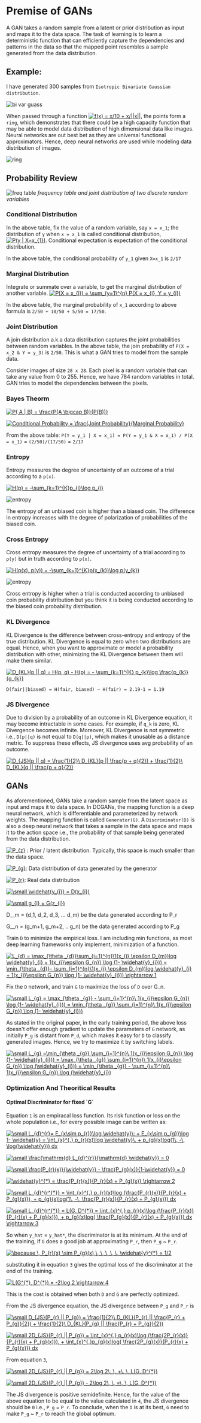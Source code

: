 Premise of GANs
===

A GAN takes a random sample from a latent or prior distribution as input and maps it to the data space. The task of learning is to learn a deterministic function that can efficiently capture the dependencies and patterns in the data so that the mapped point resembles a sample generated from the data distribution. 

Example:
---

I have generated 300 samples from `Isotropic Bivariate Gaussian distribution`. 

![bi var guass](Images/bi_var_guassian.png)

When passed through a function <a href="https://www.codecogs.com/eqnedit.php?latex=f(x)&space;=&space;x/10&space;&plus;&space;x/||x||" target="_blank"><img src="https://latex.codecogs.com/svg.latex?f(x)&space;=&space;x/10&space;&plus;&space;x/||x||" title="f(x) = x/10 + x/||x||" /></a>, the points form a `ring`, which demonstrates that there could be a high capacity function that may be able to model data distribution of high dimensional data like images. Neural networks are out best bet as they are universal functional approximators. Hence, deep neural networks are used while modeling data distribution of images. 

![ring](Images/Ring_formation.png)

Probability Review
---

![freq table](Images/frequency_table.png)
*frequency table and joint distribution of two discrete random variables*

<h3>Conditional Distribution</h3> 

In the above table, fix the value of a random variable, say `x = x_1`; the distribution of `y` when `x = x_1` is called conditional distribution, <a href="https://www.codecogs.com/eqnedit.php?latex=P(y&space;|&space;X=x_{1})" target="_blank"><img src="https://latex.codecogs.com/svg.latex?P(y&space;|&space;X=x_{1})" title="P(y | X=x_{1})" /></a>. Conditional expectation is expectation of the conditional distribution. 

In the above table, the conditional probability of `y_1` given `X=x_1` is `2/17`

<h3>Marginal Distribution</h3>

Integrate or summate over a variable, to get the marginal distribution of another variable. 
<a href="https://www.codecogs.com/eqnedit.php?latex=P(X&space;=&space;x_{i})&space;=&space;\sum_{y=1}^{n}&space;P(X&space;=&space;x_{i},&space;Y&space;=&space;y_{i})" target="_blank"><img src="https://latex.codecogs.com/svg.latex?P(X&space;=&space;x_{i})&space;=&space;\sum_{y=1}^{n}&space;P(X&space;=&space;x_{i},&space;Y&space;=&space;y_{i})" title="P(X = x_{i}) = \sum_{y=1}^{n} P(X = x_{i}, Y = y_{i})" /></a>

In the above table, the marginal probability of `x_1` according to above formula is `2/50 + 10/50 + 5/50 = 17/50`. 

<h3>Joint Distribution</h3>

A join distribution a.k.a data distribution captures the joint probabilities between random variables. In the above table, the join probability of `P(X = x_2 & Y = y_3)` is `2/50`. This is what a GAN tries to model from the sample data. 

Consider images of size `28 x 28`. Each pixel is a random variable that can take any value from 0 to 255. Hence, we have 784 random variables in total. GAN tries to model the dependencies between the pixels. 

<h3>Bayes Theorm</h3>

<a href="https://www.codecogs.com/eqnedit.php?latex=P(&space;A&space;|&space;B)&space;=&space;\frac{P(A&space;\bigcap&space;B)}{P(B))}" target="_blank"><img src="https://latex.codecogs.com/svg.latex?P(&space;A&space;|&space;B)&space;=&space;\frac{P(A&space;\bigcap&space;B)}{P(B))}" title="P( A | B) = \frac{P(A \bigcap B)}{P(B))}" /></a>

<a href="https://www.codecogs.com/eqnedit.php?latex=Conditional&space;Probability&space;=&space;\frac{Joint&space;Probability}{Marginal&space;Probability}" target="_blank"><img src="https://latex.codecogs.com/svg.latex?Conditional&space;Probability&space;=&space;\frac{Joint&space;Probability}{Marginal&space;Probability}" title="Conditional Probability = \frac{Joint Probability}{Marginal Probability}" /></a>

From the above table: `P(Y = y_1 | X = x_1) = P(Y = y_1 & X = x_1) / P(X = x_1)` = `(2/50)/(17/50)` = `2/17`

<h3>Entropy</h3>

Entropy measures the degree of uncertainty of an outcome of a trial according to a `p(x)`. 

<a href="https://www.codecogs.com/eqnedit.php?latex=H(p)&space;=&space;-\sum_{k=1}^{K}p_{i}\log&space;p_{i}" target="_blank"><img src="https://latex.codecogs.com/svg.latex?H(p)&space;=&space;-\sum_{k=1}^{K}p_{k}\log&space;p_{k}" title="H(p) = -\sum_{k=1}^{K}p_{i}\log p_{i}" /></a>

![entropy](Images/entropy.png)

 
The entropy of an unbiased coin is higher than a biased coin. The difference in entropy increases with the degree of polarization of probabilities of the biased coin.

<h3>Cross Entropy</h3>

Cross entropy measures the degree of uncertainty of a trial according to `p(y)` but in truth according to `p(x)`.

<a href="https://www.codecogs.com/eqnedit.php?latex=H(p(x),&space;p(y))&space;=&space;-\sum_{k=1}^{K}p(x_{k})\log&space;p(y_{k})" target="_blank"><img src="https://latex.codecogs.com/svg.latex?H(p(x),&space;p(y))&space;=&space;-\sum_{k=1}^{K}p(x_{k})\log&space;p(y_{k})" title="H(p(x), p(y)) = -\sum_{k=1}^{K}p(x_{k})\log p(y_{k})" /></a>

![entropy](Images/cross_entropy.png)

Cross entropy is higher when a trial is conducted according to unbiased coin probability distribution but you think it is being conducted according to the biased coin probability distribution. 

<h3>KL Divergence</h3>

KL Divergence is the difference between cross-entropy and entropy of the true distribution. KL Divergence is equal to zero when two distributions are equal. Hence, when you want to approximate or model a probability distribution with other, minimizing the KL Divergence between them will make them similar.

<a href="https://www.codecogs.com/eqnedit.php?latex=D_{KL}(p&space;||&space;q)&space;=&space;H(p,&space;q)&space;-&space;H(p)&space;=&space;-&space;\sum_{k=1}^{K}&space;p_{k}\log&space;\frac{p_{k}}{q_{k}}" target="_blank"><img src="https://latex.codecogs.com/svg.latex?D_{KL}(p&space;||&space;q)&space;=&space;H(p,&space;q)&space;-&space;H(p)&space;=&space;-&space;\sum_{k=1}^{K}&space;p_{k}\log&space;\frac{p_{k}}{q_{k}}" title="D_{KL}(p || q) = H(p, q) - H(p) = - \sum_{k=1}^{K} p_{k}\log \frac{p_{k}}{q_{k}}" /></a>

`D(fair||biased) = H(fair, biased) – H(fair) = 2.19-1 = 1.19`

<h3>JS Divergence</h3>

Due to division by a probability of an outcome in KL Divergence equation, it may become intractable in some cases. For example, if `q_k` is zero, KL Divergence becomes infinite. Moreover, KL Divergence is not symmetric i.e., `D(p||q)` is not equal to `D(q||p)`, which makes it unusable as a distance metric. To suppress these effects, JS divergence uses avg probability of an outcome.

<a href="https://www.codecogs.com/eqnedit.php?latex=D_{JS}(p&space;||&space;q)&space;=&space;\frac{1}{2}\&space;D_{KL}(p&space;||&space;\frac{p&space;&plus;&space;q}{2})&space;&plus;&space;\frac{1}{2}\&space;D_{KL}(q&space;||&space;\frac{p&space;&plus;&space;q}{2})" target="_blank"><img src="https://latex.codecogs.com/svg.latex?D_{JS}(p&space;||&space;q)&space;=&space;\frac{1}{2}\&space;D_{KL}(p&space;||&space;\frac{p&space;&plus;&space;q}{2})&space;&plus;&space;\frac{1}{2}\&space;D_{KL}(q&space;||&space;\frac{p&space;&plus;&space;q}{2})" title="D_{JS}(p || q) = \frac{1}{2}\ D_{KL}(p || \frac{p + q}{2}) + \frac{1}{2}\ D_{KL}(q || \frac{p + q}{2})" /></a>

GANs
----

As aforementioned, GANs take a random sample from the latent space as input and maps it to data space. In DCGANs, the mapping function is a deep neural network, which is differentiable and parameterized by network weights. The mapping function is called `Generator(G)`. A `Discriminator(D)` is also a deep neural network that takes a sample in the data space and maps it to the action space i.e., the probability of that sample being generated from the data distribution. 

<a href="https://www.codecogs.com/eqnedit.php?latex=P_{z}" target="_blank"><img src="https://latex.codecogs.com/svg.latex?P_{z}" title="P_{z}" /></a> :  Prior / latent distribution. Typically, this space is much smaller than the data space.

<a href="https://www.codecogs.com/eqnedit.php?latex=P_{g}" target="_blank"><img src="https://latex.codecogs.com/svg.latex?P_{g}" title="P_{g}" /></a>: Data distribution of data generated by the generator

<a href="https://www.codecogs.com/eqnedit.php?latex=P_{r}" target="_blank"><img src="https://latex.codecogs.com/svg.latex?P_{r}" title="P_{r}" /></a>: Real data distribution

<a href="https://www.codecogs.com/eqnedit.php?latex=\inline&space;\small&space;\widehat{y_{i}}&space;=&space;D(x_{i})" target="_blank"><img src="https://latex.codecogs.com/svg.latex?\inline&space;\small&space;\widehat{y_{i}}&space;=&space;D(x_{i})" title="\small \widehat{y_{i}} = D(x_{i})" /></a>

<a href="https://www.codecogs.com/eqnedit.php?latex=\inline&space;\small&space;g_{i}&space;=&space;G(z_{i})" target="_blank"><img src="https://latex.codecogs.com/svg.latex?\inline&space;\small&space;g_{i}&space;=&space;G(z_{i})" title="\small g_{i} = G(z_{i})" /></a>

D__m = (d_1, d_2, d_3, ... d_m) be the data generated according to P_r

G__n = (g_m+1, g_m+2, .. g_n) be the data generated according to P_g


Train `D` to minimize the empirical loss. I am including min functions, as most deep learning frameworks only implement, minimization of a function.

<a href="https://www.codecogs.com/eqnedit.php?latex=\inline&space;L_{d}&space;=&space;\max_{\theta&space;_{d}}\sum_{i=1}^{n}\1(x_{i}&space;\epsilon&space;D_{m})log&space;\widehat{y}_{i}&space;&plus;&space;1(x_{i}\epsilon&space;G_{n})&space;\log&space;(1-&space;\widehat{y}_{i}))&space;=&space;\min_{\theta&space;_{d}}-&space;\sum_{i=1}^{n}\1(x_{i}&space;\epsilon&space;D_{m})log&space;\widehat{y}_{i}&space;&plus;&space;1(x_{i}\epsilon&space;G_{n})&space;\log&space;(1-&space;\widehat{y}_{i}))&space;\rightarrow&space;1" target="_blank"><img src="https://latex.codecogs.com/gif.latex?\inline&space;L_{d}&space;=&space;\max_{\theta&space;_{d}}\sum_{i=1}^{n}\1(x_{i}&space;\epsilon&space;D_{m})log&space;\widehat{y}_{i}&space;&plus;&space;1(x_{i}\epsilon&space;G_{n})&space;\log&space;(1-&space;\widehat{y}_{i}))&space;=&space;\min_{\theta&space;_{d}}-&space;\sum_{i=1}^{n}\1(x_{i}&space;\epsilon&space;D_{m})log&space;\widehat{y}_{i}&space;&plus;&space;1(x_{i}\epsilon&space;G_{n})&space;\log&space;(1-&space;\widehat{y}_{i}))&space;\rightarrow&space;1" title="L_{d} = \max_{\theta _{d}}\sum_{i=1}^{n}\1(x_{i} \epsilon D_{m})log \widehat{y}_{i} + 1(x_{i}\epsilon G_{n}) \log (1- \widehat{y}_{i})) = \min_{\theta _{d}}- \sum_{i=1}^{n}\1(x_{i} \epsilon D_{m})log \widehat{y}_{i} + 1(x_{i}\epsilon G_{n}) \log (1- \widehat{y}_{i})) \rightarrow 1" /></a>

Fix the `D` network, and train `G` to maximize the loss of `D` over G_n. 

<a href="https://www.codecogs.com/eqnedit.php?latex=\inline&space;\fn_cm&space;\small&space;L_{g}&space;=&space;\max_{\theta&space;_{g}}&space;-&space;\sum_{i=1}^{n}\&space;1(x_{i}\epsilon&space;G_{n})&space;\log&space;(1-&space;\widehat{y}_{i}))&space;=&space;\min_{\theta&space;_{g}}&space;\sum_{i=1}^{n}\&space;1(x_{i}\epsilon&space;G_{n})&space;\log&space;(1-&space;\widehat{y}_{i}))" target="_blank"><img src="https://latex.codecogs.com/svg.latex?\inline&space;\fn_cm&space;\small&space;L_{g}&space;=&space;\max_{\theta&space;_{g}}&space;-&space;\sum_{i=1}^{n}\&space;1(x_{i}\epsilon&space;G_{n})&space;\log&space;(1-&space;\widehat{y}_{i}))&space;=&space;\min_{\theta&space;_{g}}&space;\sum_{i=1}^{n}\&space;1(x_{i}\epsilon&space;G_{n})&space;\log&space;(1-&space;\widehat{y}_{i}))" title="\small L_{g} = \max_{\theta _{g}} - \sum_{i=1}^{n}\ 1(x_{i}\epsilon G_{n}) \log (1- \widehat{y}_{i})) = \min_{\theta _{g}} \sum_{i=1}^{n}\ 1(x_{i}\epsilon G_{n}) \log (1- \widehat{y}_{i}))" /></a>

As stated in the original paper, in the early training period, the above loss doesn't offer enough gradient to update the parameters of `G` network, as initially `P_g` is distant from `P_d`, which makes it easy for `D` to classify generated images. Hence, we try to maximize it by switching labels.

<a href="https://www.codecogs.com/eqnedit.php?latex=\inline&space;\fn_cm&space;\small&space;L_{g}&space;=\min_{\theta&space;_{g}}&space;\sum_{i=1}^{n}\&space;1(x_{i}\epsilon&space;G_{n})&space;\log&space;(1-&space;\widehat{y}_{i}))&space;=&space;\max_{\theta&space;_{g}}&space;\sum_{i=1}^{n}\&space;1(x_{i}\epsilon&space;G_{n})&space;\log&space;(\widehat{y}_{i}))&space;=&space;\min_{\theta&space;_{g}}&space;-&space;\sum_{i=1}^{n}\&space;1(x_{i}\epsilon&space;G_{n})&space;\log&space;(\widehat{y}_{i})" target="_blank"><img src="https://latex.codecogs.com/svg.latex?\inline&space;\fn_cm&space;\small&space;L_{g}&space;=\min_{\theta&space;_{g}}&space;\sum_{i=1}^{n}\&space;1(x_{i}\epsilon&space;G_{n})&space;\log&space;(1-&space;\widehat{y}_{i}))&space;=&space;\max_{\theta&space;_{g}}&space;\sum_{i=1}^{n}\&space;1(x_{i}\epsilon&space;G_{n})&space;\log&space;(\widehat{y}_{i}))&space;=&space;\min_{\theta&space;_{g}}&space;-&space;\sum_{i=1}^{n}\&space;1(x_{i}\epsilon&space;G_{n})&space;\log&space;(\widehat{y}_{i})" title="\small L_{g} =\min_{\theta _{g}} \sum_{i=1}^{n}\ 1(x_{i}\epsilon G_{n}) \log (1- \widehat{y}_{i})) = \max_{\theta _{g}} \sum_{i=1}^{n}\ 1(x_{i}\epsilon G_{n}) \log (\widehat{y}_{i})) = \min_{\theta _{g}} - \sum_{i=1}^{n}\ 1(x_{i}\epsilon G_{n}) \log (\widehat{y}_{i})" /></a>



<h3> Optimization And Theoritical Results</h3>

<h4> Optimal Discriminator for fixed `G` </h4>

Equation `1` is an empiracal loss function. Its risk function or loss on the whole population i.e., for every possible image can be written as: 

<a href="https://www.codecogs.com/eqnedit.php?latex=\inline&space;\small&space;L_{d}^{r}=&space;E_{x\sim&space;p_{r}}\log&space;\widehat{y}\:&space;&plus;&space;E_{x\sim&space;p_{g}}\log&space;1-&space;\widehat{y}&space;=&space;\int_{x}^{.}&space;p_{r}(x)\log&space;\widehat{y}\,&space;&plus;&space;p_{g}(x)log(1\,&space;-\,&space;\log(\widehat{y}))&space;dx" target="_blank"><img src="https://latex.codecogs.com/gif.latex?\inline&space;\small&space;L_{d}^{r}=&space;E_{x\sim&space;p_{r}}\log&space;\widehat{y}\:&space;&plus;&space;E_{x\sim&space;p_{g}}\log&space;1-&space;\widehat{y}&space;=&space;\int_{x}^{.}&space;p_{r}(x)\log&space;\widehat{y}\,&space;&plus;&space;p_{g}(x)log(1\,&space;-\,&space;\log(\widehat{y}))&space;dx" title="\small L_{d}^{r}= E_{x\sim p_{r}}\log \widehat{y}\: + E_{x\sim p_{g}}\log 1- \widehat{y} = \int_{x}^{.} p_{r}(x)\log \widehat{y}\, + p_{g}(x)log(1\, -\, \log(\widehat{y})) dx" /></a>

<a href="https://www.codecogs.com/eqnedit.php?latex=\inline&space;\small&space;\frac{\mathrm{d}&space;L_{d}^{r}}{\mathrm{d}&space;\widehat{y}}&space;=&space;0" target="_blank"><img src="https://latex.codecogs.com/svg.latex?\inline&space;\small&space;\frac{\mathrm{d}&space;L_{d}^{r}}{\mathrm{d}&space;\widehat{y}}&space;=&space;0" title="\small \frac{\mathrm{d} L_{d}^{r}}{\mathrm{d} \widehat{y}} = 0" /></a>

<a href="https://www.codecogs.com/eqnedit.php?latex=\inline&space;\small&space;\frac{P_{r}(x)}{\widehat{y}}&space;-&space;\frac{P_{g}(x)}{1-\widehat{y}}&space;=&space;0" target="_blank"><img src="https://latex.codecogs.com/svg.latex?\inline&space;\small&space;\frac{P_{r}(x)}{\widehat{y}}&space;-&space;\frac{P_{g}(x)}{1-\widehat{y}}&space;=&space;0" title="\small \frac{P_{r}(x)}{\widehat{y}} - \frac{P_{g}(x)}{1-\widehat{y}} = 0" /></a>

<a href="https://www.codecogs.com/eqnedit.php?latex=\inline&space;\widehat{y}^{*}&space;=&space;\frac{P_{r}(x)}{P_{r}(x)&space;&plus;&space;P_{g}(x)}&space;\rightarrow&space;2" target="_blank"><img src="https://latex.codecogs.com/gif.latex?\inline&space;\widehat{y}^{*}&space;=&space;\frac{P_{r}(x)}{P_{r}(x)&space;&plus;&space;P_{g}(x)}&space;\rightarrow&space;2" title="\widehat{y}^{*} = \frac{P_{r}(x)}{P_{r}(x) + P_{g}(x)} \rightarrow 2" /></a>

<a href="https://www.codecogs.com/eqnedit.php?latex=\inline&space;\small&space;L_{d}^{r^{*}}&space;=&space;\int_{x}^{.}&space;p_{r}(x)\log&space;(\frac{P_{r}(x)}{P_{r}(x)&space;&plus;&space;P_{g}(x)}),&space;&plus;&space;p_{g}(x)log(1\,&space;-\,&space;\frac{P_{r}(x)}{P_{r}(x)&space;&plus;&space;P_{g}(x)})&space;dx" target="_blank"><img src="https://latex.codecogs.com/gif.latex?\inline&space;\small&space;L_{d}^{r^{*}}&space;=&space;\int_{x}^{.}&space;p_{r}(x)\log&space;(\frac{P_{r}(x)}{P_{r}(x)&space;&plus;&space;P_{g}(x)}),&space;&plus;&space;p_{g}(x)log(1\,&space;-\,&space;\frac{P_{r}(x)}{P_{r}(x)&space;&plus;&space;P_{g}(x)})&space;dx" title="\small L_{d}^{r^{*}} = \int_{x}^{.} p_{r}(x)\log (\frac{P_{r}(x)}{P_{r}(x) + P_{g}(x)}), + p_{g}(x)log(1\, -\, \frac{P_{r}(x)}{P_{r}(x) + P_{g}(x)}) dx" /></a>

<a href="https://www.codecogs.com/eqnedit.php?latex=\inline&space;\small&space;L_{d}^{r^{*}}&space;=&space;L(G,&space;D^{*})&space;=&space;\int_{x}^{.}&space;p_{r}(x)\log&space;(\frac{P_{r}(x)}{P_{r}(x)&space;&plus;&space;P_{g}(x)}),&space;&plus;&space;p_{g}(x)log(&space;\frac{P_{g}(x)}{P_{r}(x)&space;&plus;&space;P_{g}(x)})&space;dx&space;\rightarrow&space;3" target="_blank"><img src="https://latex.codecogs.com/gif.latex?\inline&space;\small&space;L_{d}^{r^{*}}&space;=&space;L(G,&space;D^{*})&space;=&space;\int_{x}^{.}&space;p_{r}(x)\log&space;(\frac{P_{r}(x)}{P_{r}(x)&space;&plus;&space;P_{g}(x)}),&space;&plus;&space;p_{g}(x)log(&space;\frac{P_{g}(x)}{P_{r}(x)&space;&plus;&space;P_{g}(x)})&space;dx&space;\rightarrow&space;3" title="\small L_{d}^{r^{*}} = L(G, D^{*}) = \int_{x}^{.} p_{r}(x)\log (\frac{P_{r}(x)}{P_{r}(x) + P_{g}(x)}), + p_{g}(x)log( \frac{P_{g}(x)}{P_{r}(x) + P_{g}(x)}) dx \rightarrow 3" /></a>

So when `y_hat` = `y_hat*`, the discriminator is at its minimum. At the end of the training, if `G` does a good job at approximating `P_r`, then `P_g` ~ `P_r`. 

<a href="https://www.codecogs.com/eqnedit.php?latex=\inline&space;\because&space;\,&space;P_{r}(x)&space;\sim&space;P_{g}(x),\,&space;\,&space;\,&space;\,&space;\,&space;\widehat{y}^{*}&space;=&space;1/2" target="_blank"><img src="https://latex.codecogs.com/gif.latex?\inline&space;\because&space;\,&space;P_{r}(x)&space;\sim&space;P_{g}(x),\,&space;\,&space;\,&space;\,&space;\,&space;\widehat{y}^{*}&space;=&space;1/2" title="\because \, P_{r}(x) \sim P_{g}(x),\, \, \, \, \, \widehat{y}^{*} = 1/2" /></a>

substituting it in equation `3` gives the optimal loss of the discriminator at the end of the training.

<a href="https://www.codecogs.com/eqnedit.php?latex=L(G^{*},&space;D^{*})&space;=&space;-2\log&space;2&space;\rightarrow&space;4" target="_blank"><img src="https://latex.codecogs.com/gif.latex?L(G^{*},&space;D^{*})&space;=&space;-2\log&space;2&space;\rightarrow&space;4" title="L(G^{*}, D^{*}) = -2\log 2 \rightarrow 4" /></a>

This is the cost is obtained when both `D` and `G` are perfectly optimized.

From the JS divergence equation, the JS divergence between `P_g` and `P_r` is

<a href="https://www.codecogs.com/eqnedit.php?latex=\inline&space;\small&space;D_{JS}(P_{r}&space;||&space;P_{g})&space;=&space;\frac{1}{2}\&space;D_{KL}(P_{r}&space;||&space;\frac{P_{r}&space;&plus;&space;P_{g}}{2})&space;&plus;&space;\frac{1}{2}\&space;D_{KL}(P_{g}&space;||&space;\frac{P_{r}&space;&plus;&space;P_{g}}{2})" target="_blank"><img src="https://latex.codecogs.com/gif.latex?\inline&space;\small&space;D_{JS}(P_{r}&space;||&space;P_{g})&space;=&space;\frac{1}{2}\&space;D_{KL}(P_{r}&space;||&space;\frac{P_{r}&space;&plus;&space;P_{g}}{2})&space;&plus;&space;\frac{1}{2}\&space;D_{KL}(P_{g}&space;||&space;\frac{P_{r}&space;&plus;&space;P_{g}}{2})" title="\small D_{JS}(P_{r} || P_{g}) = \frac{1}{2}\ D_{KL}(P_{r} || \frac{P_{r} + P_{g}}{2}) + \frac{1}{2}\ D_{KL}(P_{g} || \frac{P_{r} + P_{g}}{2})" /></a>

<a href="https://www.codecogs.com/eqnedit.php?latex=\inline&space;\small&space;2D_{JS}(P_{r}&space;||&space;P_{g})&space;=&space;\int_{x}^{.}&space;p_{r}(x)\log&space;(\frac{2P_{r}(x)}{P_{r}(x)&space;&plus;&space;P_{g}(x)}),&space;&plus;&space;\int_{x}^{.}p_{g}(x)log(&space;\frac{2P_{g}(x)}{P_{r}(x)&space;&plus;&space;P_{g}(x)})&space;dx" target="_blank"><img src="https://latex.codecogs.com/gif.latex?\inline&space;\small&space;2D_{JS}(P_{r}&space;||&space;P_{g})&space;=&space;\int_{x}^{.}&space;p_{r}(x)\log&space;(\frac{2P_{r}(x)}{P_{r}(x)&space;&plus;&space;P_{g}(x)}),&space;&plus;&space;\int_{x}^{.}p_{g}(x)log(&space;\frac{2P_{g}(x)}{P_{r}(x)&space;&plus;&space;P_{g}(x)})&space;dx" title="\small 2D_{JS}(P_{r} || P_{g}) = \int_{x}^{.} p_{r}(x)\log (\frac{2P_{r}(x)}{P_{r}(x) + P_{g}(x)}), + \int_{x}^{.}p_{g}(x)log( \frac{2P_{g}(x)}{P_{r}(x) + P_{g}(x)}) dx" /></a>

From equation `3`,

<a href="https://www.codecogs.com/eqnedit.php?latex=\inline&space;\small&space;2D_{JS}(P_{r}&space;||&space;P_{g})&space;=&space;2\log&space;2\,&space;\,&space;&plus;\,&space;\,&space;L(G,&space;D^{*})" target="_blank"><img src="https://latex.codecogs.com/gif.latex?\inline&space;\small&space;2D_{JS}(P_{r}&space;||&space;P_{g})&space;=&space;2\log&space;2\,&space;\,&space;&plus;\,&space;\,&space;L(G,&space;D^{*})" title="\small 2D_{JS}(P_{r} || P_{g}) = 2\log 2\, \, +\, \, L(G, D^{*})" /></a>

<a href="https://www.codecogs.com/eqnedit.php?latex=\inline&space;\small&space;2D_{JS}(P_{r}&space;||&space;P_{g})&space;-&space;2\log&space;2\,&space;\,&space;=\,&space;\,&space;L(G,&space;D^{*})" target="_blank"><img src="https://latex.codecogs.com/gif.latex?\inline&space;\small&space;2D_{JS}(P_{r}&space;||&space;P_{g})&space;-&space;2\log&space;2\,&space;\,&space;=\,&space;\,&space;L(G,&space;D^{*})" title="\small 2D_{JS}(P_{r} || P_{g}) - 2\log 2\, \, =\, \, L(G, D^{*})" /></a>

The JS divergence is positive semidefinite. Hence, for the value of the above equation to be equal to the value calculated in `4`, the JS divergence should be `0` i.e., `P_g` = `P_r`. To conclude, when the `D` is at its best, `G` need to make `P_g` ~ `P_r` to reach the global optimum.


 
